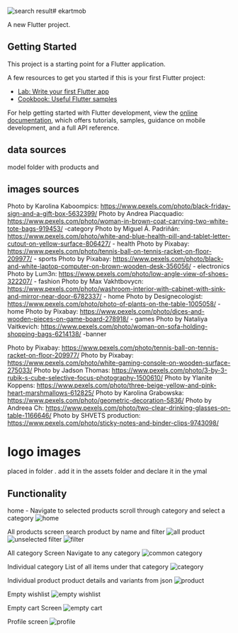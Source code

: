 ![search result](https://github.com/gk69-cz/ecartmob/assets/69849029/1c18ad7c-9d8d-4b28-be59-dc406cab0906)# ekartmob

A new Flutter project.

## Getting Started

This project is a starting point for a Flutter application.

A few resources to get you started if this is your first Flutter project:

- [Lab: Write your first Flutter app](https://docs.flutter.dev/get-started/codelab)
- [Cookbook: Useful Flutter samples](https://docs.flutter.dev/cookbook)

For help getting started with Flutter development, view the
[online documentation](https://docs.flutter.dev/), which offers tutorials,
samples, guidance on mobile development, and a full API reference.

## data sources
model folder with products and 

## images sources

Photo by Karolina Kaboompics: https://www.pexels.com/photo/black-friday-sign-and-a-gift-box-5632399/
Photo by Andrea Piacquadio: https://www.pexels.com/photo/woman-in-brown-coat-carrying-two-white-tote-bags-919453/ -category
Photo by Miguel Á. Padriñán: https://www.pexels.com/photo/white-and-blue-health-pill-and-tablet-letter-cutout-on-yellow-surface-806427/ - health
Photo by Pixabay: https://www.pexels.com/photo/tennis-ball-on-tennis-racket-on-floor-209977/ - sports
Photo by Pixabay: https://www.pexels.com/photo/black-and-white-laptop-computer-on-brown-wooden-desk-356056/ - electronics
Photo by Lum3n: https://www.pexels.com/photo/low-angle-view-of-shoes-322207/ - fashion
Photo by Max Vakhtbovycn: https://www.pexels.com/photo/washroom-interior-with-cabinet-with-sink-and-mirror-near-door-6782337/ - home
Photo by Designecologist: https://www.pexels.com/photo/photo-of-plants-on-the-table-1005058/ - home
Photo by Pixabay: https://www.pexels.com/photo/dices-and-wooden-pieces-on-game-board-278918/ - games
Photo by Nataliya Vaitkevich: https://www.pexels.com/photo/woman-on-sofa-holding-shopping-bags-6214138/ -banner

Photo by Pixabay: https://www.pexels.com/photo/tennis-ball-on-tennis-racket-on-floor-209977/
Photo by Pixabay: https://www.pexels.com/photo/white-gaming-console-on-wooden-surface-275033/
Photo by Jadson Thomas: https://www.pexels.com/photo/3-by-3-rubik-s-cube-selective-focus-photography-1500610/
Photo by Ylanite Koppens: https://www.pexels.com/photo/three-beige-yellow-and-pink-heart-marshmallows-612825/
Photo by Karolina Grabowska: https://www.pexels.com/photo/geometric-decoration-5836/
Photo by Andreea Ch: https://www.pexels.com/photo/two-clear-drinking-glasses-on-table-1166646/
Photo by SHVETS production: https://www.pexels.com/photo/sticky-notes-and-binder-clips-9743098/

# logo images
placed in folder .
add it in the assets folder and declare it in the ymal


## Functionality 

home -
Navigate to selected products 
scroll through category and select a category
![home](https://github.com/gk69-cz/ecartmob/assets/69849029/6169fe71-d234-4157-8140-e94db5ed5614)

All products screen 
search product by name and filter
![all product](https://github.com/gk69-cz/ecartmob/assets/69849029/1e94997c-395a-4ab1-9905-c5ab1b597fdb)
![unselected filter](https://github.com/gk69-cz/ecartmob/assets/69849029/9cfdb301-a9e5-4863-9827-fa590e2bb468)
![filter](https://github.com/gk69-cz/ecartmob/assets/69849029/053a20d5-c8c1-4c47-bb05-89b7dfc557ad)

All category Screen 
Navigate to any category
![common category](https://github.com/gk69-cz/ecartmob/assets/69849029/eb39432e-cbe1-484f-bb6f-c3ac997e912f)

Individual category
List of all items under that category 
![category](https://github.com/gk69-cz/ecartmob/assets/69849029/d9c9d08e-eaee-407e-8c91-af919af4c7e3)

Individual product
product details and variants from json 
![product](https://github.com/gk69-cz/ecartmob/assets/69849029/1c7bcba4-6b33-4345-9b11-1ae5bc2bb720)

Empty wishlist
![empty wishlist](https://github.com/gk69-cz/ecartmob/assets/69849029/c626a736-1c59-4e49-938b-56b8f9df15d9)

Empty cart Screen
![empty cart](https://github.com/gk69-cz/ecartmob/assets/69849029/11ec07ef-226b-4ed8-a7d1-84359224e7de)

Profile screen
![profile](https://github.com/gk69-cz/ecartmob/assets/69849029/b1b604bc-4406-47f1-831c-fb724e3a977f)




